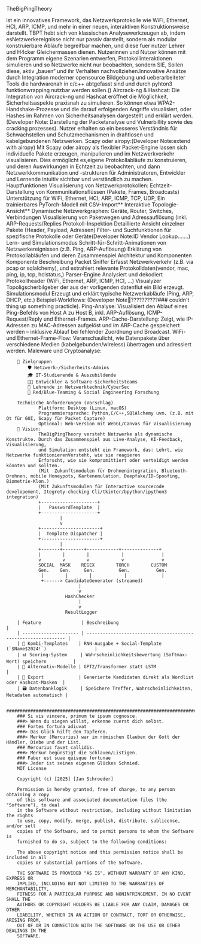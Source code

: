 TheBigPingTheory

ist ein innovatives Framework, das Netzwerkprotokolle wie WiFi, Ethernet, HCI, ARP, ICMP,
und mehr in einer neuen, interaktiven Konstruktionsweise darstellt.
TBPT hebt sich von klassischen Analysewerkzeugen ab, indem esNetzwerkereignisse nicht nur 
passiv darstellt, sondern als modular konstruierbare Abläufe begreifbar machen, 
und diese fuer nutzer Lehrer und H4cker Gleichermassen dienen. Nutzerinnen und Nutzer können mit dem Programm
eigene Szenarien entwerfen, Protokollinteraktionen simulieren und so Netzwerke nicht nur beobachten, sondern SIE,
Sollen diese, aktiv „bauen“ und ihr Verhalten nachvollziehen.Innovative Ansätze durch Integration moderner opensource
Bildgebung und ueberarbeiteter Tools die hardwarenah in c/c++ abtgefasst sind und durch pyhton3  funktionwrapping nutzbar werden sollen.()
        Aircrack-ng & Hashcat:
            Die Integration von Aircrack-ng und Hashcat eröffnet die Möglichkeit, Sicherheitsaspekte praxisnah zu 
            simulieren. So können etwa WPA2-Handshake-Prozesse und die darauf erfolgenden Angriffe visualisiert,
            oder Hashes im Rahmen von Sicherheitsanalysen dargestellt und erklärt werden.
            (Developer Note: Darstellung der Packetanalyse und Vulnerbillity sowie des cracking prozesses).
            Nutzer erhalten so ein besseres Verständnis für Schwachstellen und Schutzmechanismen in drahtlosen und kabelgebundenen Netzwerken.
        Scapy oder airopy:(Developer Note:extend with airopy) 
            Mit Scapy oder airopy als flexibler Packet-Engine lassen sich individuelle Pakete erzeugen, manipulieren und
            im Netzwerkverkehr visualisieren. Dies ermöglicht es,eigene Protokollabläufe zu konstruieren, und deren Auswirkungen in Echtzeit
            zu beobachten, und dann Netzwerkkommunikation und -strukturen für Administratoren, Entwickler und Lernende intuitiv sichtbar und verständlich zu machen.
        Hauptfunktionen
            Visualisierung von Netzwerkprotokollen:
            Echtzeit-Darstellung von Kommunikationsflüssen (Pakete, Frames, Broadcasts)
            Unterstützung für WiFi, Ethernet, HCI, ARP, ICMP, TCP, UDP, 
            Ein trainierbares PyTorch-Modell mit CSV-Import** 
            Interaktive Topologie-Ansicht**
            Dynamische Netzwerkgraphen: Geräte, Router, Switches, Verbindungen
            Visualisierung von Paketwegen und Adressauflösung (inkl. ARP-Requests/Replies
            Protokoll-Inspektion
            Detaillierte Ansicht einzelner Pakete (Header, Payload, Adressen)
            Filter- und Suchfunktionen für spezifische Protokolle oder Geräte(Developer Note:ID Vendor Lookup.......)
            Lern- und Simulationsmodus
            Schritt-für-Schritt-Animationen von Netzwerkereignissen (z.B. Ping, ARP-Auflösung)
            Erklärung von Protokollabläufen und deren Zusammenspiel
        Architektur und Komponenten
              Komponente	             Beschreibung
              Packet Sniffer 	     Erfasst Netzwerkverkehr (z.B. via pcap or sqlalchemy),
                                                 und extrahiert relevante Protokolldaten(vendor, mac, ping, ip, tcp, hcistatus,)
              Parser-Engine	             Analysiert und dekodiert Protokollheader (WiFi, Ethernet, ARP, ICMP, HCI, ...)
              Visualyzer                 Topoligscherbilgeber der aus der vorligenden datenflut ein Bild erzeugt.
              Simulationsmodul           Erzeugt und erklärt typische Netzwerkabläufe (Ping, ARP, DHCP, etc.)
        Beispiel-Workflows:
          (Developer Note🤔??????????### couldn't thing up something practicle).
        Ping-Analyse:
          Visualisiert den Ablauf eines Ping-Befehls von Host A zu Host B, inkl. ARP-Auflösung, ICMP-Request/Reply und Ethernet-Frames.
        ARP-Cache-Darstellung:
          Zeigt, wie IP-Adressen zu MAC-Adressen aufgelöst und im ARP-Cache gespeichert werden – inklusive Ablauf bei fehlender Zuordnung und Broadcast.
        WiFi- und Ethernet-Frame-Flow:
          Veranschaulicht, wie Datenpakete über verschiedene Medien (kabelgebunden/wireless) übertragen und adressiert werden.
        Maleware und Cryptoanalyse:
          
        🎯 Zielgruppen
            🛡 Netzwerk-/Sicherheits-Admins
            🎓 IT-Studierende & Auszubildende
            🧑‍💻 Entwickler & Software-Sicherheitsteams
            🧠 Lehrende in Netzwerktechnik/CyberSec
            🦠 Red/Blue-Teaming & Social Engineering Forschung
        
        Technische Anforderungen (Vorschlag)
                Plattform: Desktop (Linux, macOS)
                Programmiersprache: Python,C/C++,SQlAlchemy uvm. (z.B. mit Qt für GUI, Scapy für Packet Capture)
                Optional: Web-Version mit WebGL/Canvas für Visualisierung
        🔮 Vision:
                TheBigPingTheory versteht Netzwerke als dynamische Konstrukte. Durch das Zusammenspiel aus Live-Analyse, KI-Feedback, Visualisierung,
                und Simulation entsteht ein Framework, das: Lehrt, wie Netzwerke funktionierenVersteht, wie sie reagieren
                Erforscht, wie sie kompromittiert oder verteidigt werden könnten und sollten.
                (Mit  Zukunftsmodulen für Drohnenintegration, Bluetooth-Drohnen, mobile Honeypots, Kartenemulation, Deepfake/ID-Spoofing, Biometrie-Klon.)
                (Mit Zukunftsmodulen für Interactive sourcecode developement, Itegrety-checking Cli/tkinter/bpython/ipython3 integration)
                +---------------------+
                |   PasswordTemplate  |
                +---------------------+
                        |
                        v
                +----------------------+
                |  Template Dispatcher |
                +----------------------+
                        |
                +-------+--------+------------+--------------+
                |        |        |            |              |
                v        v        v            v              v
                SOCIAL  MASK    REGEX        TORCH        CUSTOM
                Gen.    Gen.     Gen.         Gen.          Gen.
                 |        |        |            |             |
                 +------> CandidateGenerator (streamed)
                               |
                               v
                          HashChecker
                               |
                               v
                          ResultLogger
        
        | Feature               | Beschreibung                                                   |
        | --------------------- | -------------------------------------------------------------- |
        | 🔄 Kombi-Templates    | RNN-Ausgabe + Social-Template (`$Name$2024!`)                  |
        | 📊 Scoring-System     | Wahrscheinlichkeitsbewertung (Softmax-Wert) speichern          |
        | 🧠 Alternativ-Modelle | GPT2/Transformer statt LSTM                                    |
        | 🧩 Export             | Generierte Kandidaten direkt als Wordlist oder Hashcat-Masken  |
        | 🗃 Datenbanklogik     | Speichere Treffer, Wahrscheinlichkeiten, Metadaten automatisch |

        ################################################################################################################################################################
        ### Si vis vincere, primum te ipsum cognosce.
        ###> Wenn du siegen willst, erkenne zuerst dich selbst.
        ### Fortes fortuna adiuvat
        ###> Das Glück hilft den Tapferen.
        ###> Merkur (Mercurius) war im römischen Glauben der Gott der Händler, Diebe und der List.
        ### Mercurius favet callidis.
        ###> Merkur begünstigt die Schlauen/Listigen.
        ### Faber est suae quisque fortunae  
        ###> Jeder ist seines eigenen Glückes Schmied.
        MIT License
        
        Copyright (c) [2025] [Jan Schroeder]
        
        Permission is hereby granted, free of charge, to any person obtaining a copy
        of this software and associated documentation files (the "Software"), to deal
        in the Software without restriction, including without limitation the rights
        to use, copy, modify, merge, publish, distribute, sublicense, and/or sell
        copies of the Software, and to permit persons to whom the Software is
        furnished to do so, subject to the following conditions:
        
        The above copyright notice and this permission notice shall be included in all
        copies or substantial portions of the Software.
        
        THE SOFTWARE IS PROVIDED "AS IS", WITHOUT WARRANTY OF ANY KIND, EXPRESS OR
        IMPLIED, INCLUDING BUT NOT LIMITED TO THE WARRANTIES OF MERCHANTABILITY,
        FITNESS FOR A PARTICULAR PURPOSE AND NONINFRINGEMENT. IN NO EVENT SHALL THE
        AUTHORS OR COPYRIGHT HOLDERS BE LIABLE FOR ANY CLAIM, DAMAGES OR OTHER
        LIABILITY, WHETHER IN AN ACTION OF CONTRACT, TORT OR OTHERWISE, ARISING FROM,
        OUT OF OR IN CONNECTION WITH THE SOFTWARE OR THE USE OR OTHER DEALINGS IN THE
        SOFTWARE.
